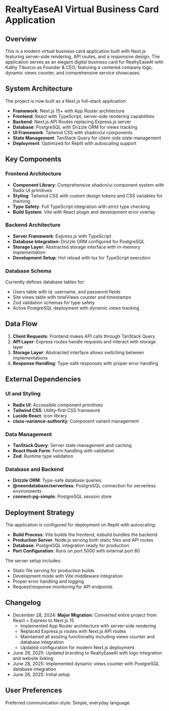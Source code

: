 # RealtyEaseAI Virtual Business Card Application

## Overview

This is a modern virtual business card application built with Next.js featuring server-side rendering, API routes, and a responsive design. The application serves as an elegant digital business card for RealtyEaseAI with Kathy Tiburcio as Founder & CEO, featuring a centered company logo, dynamic views counter, and comprehensive service showcases.

## System Architecture

The project is now built as a Next.js full-stack application:

- **Framework**: Next.js 15+ with App Router architecture
- **Frontend**: React with TypeScript, server-side rendering capabilities
- **Backend**: Next.js API Routes replacing Express.js server
- **Database**: PostgreSQL with Drizzle ORM for views tracking
- **UI Framework**: Tailwind CSS with shadcn/ui components
- **State Management**: TanStack Query for client-side state management
- **Deployment**: Optimized for Replit with autoscaling support

## Key Components

### Frontend Architecture
- **Component Library**: Comprehensive shadcn/ui component system with Radix UI primitives
- **Styling**: Tailwind CSS with custom design tokens and CSS variables for theming
- **Type Safety**: Full TypeScript integration with strict type checking
- **Build System**: Vite with React plugin and development error overlay

### Backend Architecture
- **Server Framework**: Express.js with TypeScript
- **Database Integration**: Drizzle ORM configured for PostgreSQL
- **Storage Layer**: Abstracted storage interface with in-memory implementation
- **Development Setup**: Hot reload with tsx for TypeScript execution

### Database Schema
Currently defines database tables for:
- Users table with id, username, and password fields
- Site views table with totalViews counter and timestamps
- Zod validation schemas for type safety
- Active PostgreSQL deployment with dynamic views tracking

## Data Flow

1. **Client Requests**: Frontend makes API calls through TanStack Query
2. **API Layer**: Express routes handle requests and interact with storage layer
3. **Storage Layer**: Abstracted interface allows switching between implementations
4. **Response Handling**: Type-safe responses with proper error handling

## External Dependencies

### UI and Styling
- **Radix UI**: Accessible component primitives
- **Tailwind CSS**: Utility-first CSS framework
- **Lucide React**: Icon library
- **class-variance-authority**: Component variant management

### Data Management
- **TanStack Query**: Server state management and caching
- **React Hook Form**: Form handling with validation
- **Zod**: Runtime type validation

### Database and Backend
- **Drizzle ORM**: Type-safe database queries
- **@neondatabase/serverless**: PostgreSQL connection for serverless environments
- **connect-pg-simple**: PostgreSQL session store

## Deployment Strategy

The application is configured for deployment on Replit with autoscaling:

- **Build Process**: Vite builds the frontend, esbuild bundles the backend
- **Production Server**: Node.js serving both static files and API routes
- **Database**: PostgreSQL integration ready for production
- **Port Configuration**: Runs on port 5000 with external port 80

The server setup includes:
- Static file serving for production builds
- Development mode with Vite middleware integration
- Proper error handling and logging
- Request/response monitoring for API endpoints

## Changelog

- December 28, 2024: **Major Migration**: Converted entire project from React + Express to Next.js 15
  - Implemented App Router architecture with server-side rendering
  - Replaced Express.js routes with Next.js API routes
  - Maintained all existing functionality including views counter and database integration
  - Updated configuration for modern Next.js deployment
- June 28, 2025: Updated branding to RealtyEaseAI with logo integration and website linking
- June 28, 2025: Implemented dynamic views counter with PostgreSQL database integration
- June 26, 2025: Initial setup

## User Preferences

Preferred communication style: Simple, everyday language.
